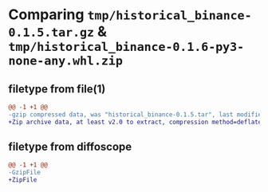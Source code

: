 # Comparing `tmp/historical_binance-0.1.5.tar.gz` & `tmp/historical_binance-0.1.6-py3-none-any.whl.zip`

## filetype from file(1)

```diff
@@ -1 +1 @@
-gzip compressed data, was "historical_binance-0.1.5.tar", last modified: Sat Mar 16 20:16:51 2024, max compression
+Zip archive data, at least v2.0 to extract, compression method=deflate
```

## filetype from diffoscope

```diff
@@ -1 +1 @@
-GzipFile
+ZipFile
```

